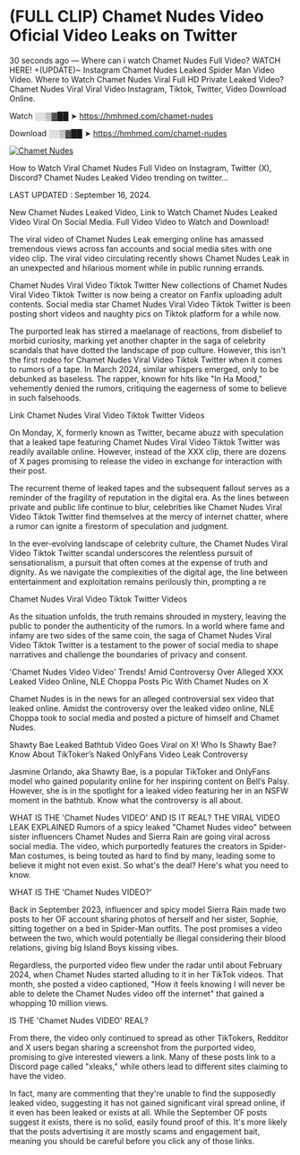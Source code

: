 # (FULL CLIP) Chamet Nudes Video Oficial Video Leaks on Twitter

30 seconds ago — Where can i watch Chamet Nudes Full Video? WATCH HERE! +(UPDATE)~ Instagram Chamet Nudes Leaked Spider Man Video Video. Where to Watch Chamet Nudes Viral Full HD Private Leaked Video? Chamet Nudes Viral Viral Video Instagram, Tiktok, Twitter, Video Download Online.

Watch ░░▒▓██ ➤ https://hmhmed.com/chamet-nudes

Download ░░▒▓██ ➤ https://hmhmed.com/chamet-nudes

[![Chamet Nudes](https://i.imgur.com/dJHk4Zq.gif)](https://hmhmed.com/chamet-nudes)

How to Watch Viral Chamet Nudes Full Video on Instagram, Twitter (X), Discord? Chamet Nudes Leaked Video trending on twitter...

LAST UPDATED : September 16, 2024.

New Chamet Nudes Leaked Video, Link to Watch Chamet Nudes Leaked Video Viral On Social Media. Full Video Video to Watch and Download!

The viral video of Chamet Nudes Leak emerging online has amassed tremendous views across fan accounts and social media sites with one video clip. The viral video circulating recently shows Chamet Nudes Leak in an unexpected and hilarious moment while in public running errands.

Chamet Nudes Viral Video Tiktok Twitter New collections of Chamet Nudes Viral Video Tiktok Twitter is now being a creator on Fanfix uploading adult contents. Social media star Chamet Nudes Viral Video Tiktok Twitter is been posting short videos and naughty pics on Tiktok platform for a while now.

The purported leak has stirred a maelanage of reactions, from disbelief to morbid curiosity, marking yet another chapter in the saga of celebrity scandals that have dotted the landscape of pop culture. However, this isn't the first rodeo for Chamet Nudes Viral Video Tiktok Twitter when it comes to rumors of a tape. In March 2024, similar whispers emerged, only to be debunked as baseless. The rapper, known for hits like "In Ha Mood," vehemently denied the rumors, critiquing the eagerness of some to believe in such falsehoods.

Link Chamet Nudes Viral Video Tiktok Twitter Videos

On Monday, X, formerly known as Twitter, became abuzz with speculation that a leaked tape featuring Chamet Nudes Viral Video Tiktok Twitter was readily available online. However, instead of the XXX clip, there are dozens of X pages promising to release the video in exchange for interaction with their post.

The recurrent theme of leaked tapes and the subsequent fallout serves as a reminder of the fragility of reputation in the digital era. As the lines between private and public life continue to blur, celebrities like Chamet Nudes Viral Video Tiktok Twitter find themselves at the mercy of internet chatter, where a rumor can ignite a firestorm of speculation and judgment.

In the ever-evolving landscape of celebrity culture, the Chamet Nudes Viral Video Tiktok Twitter scandal underscores the relentless pursuit of sensationalism, a pursuit that often comes at the expense of truth and dignity. As we navigate the complexities of the digital age, the line between entertainment and exploitation remains perilously thin, prompting a re

Chamet Nudes Viral Video Tiktok Twitter Videos

As the situation unfolds, the truth remains shrouded in mystery, leaving the public to ponder the authenticity of the rumors. In a world where fame and infamy are two sides of the same coin, the saga of Chamet Nudes Viral Video Tiktok Twitter is a testament to the power of social media to shape narratives and challenge the boundaries of privacy and consent.

'Chamet Nudes Video Video' Trends! Amid Controversy Over Alleged XXX Leaked Video Online, NLE Choppa Posts Pic With Chamet Nudes on X

Chamet Nudes is in the news for an alleged controversial sex video that leaked online. Amidst the controversy over the leaked video online, NLE Choppa took to social media and posted a picture of himself and Chamet Nudes.

Shawty Bae Leaked Bathtub Video Goes Viral on X! Who Is Shawty Bae? Know About TikToker’s Naked OnlyFans Video Leak Controversy

Jasmine Orlando, aka Shawty Bae, is a popular TikToker and OnlyFans model who gained popularity online for her inspiring content on Bell’s Palsy. However, she is in the spotlight for a leaked video featuring her in an NSFW moment in the bathtub. Know what the controversy is all about.

WHAT IS THE 'Chamet Nudes VIDEO' AND IS IT REAL? THE VIRAL VIDEO LEAK EXPLAINED Rumors of a spicy leaked "Chamet Nudes video" between sister influencers Chamet Nudes and Sierra Rain are going viral across social media. The video, which purportedly features the creators in Spider-Man costumes, is being touted as hard to find by many, leading some to believe it might not even exist. So what's the deal? Here's what you need to know.

WHAT IS THE 'Chamet Nudes VIDEO?'

Back in September 2023, influencer and spicy model Sierra Rain made two posts to her OF account sharing photos of herself and her sister, Sophie, sitting together on a bed in Spider-Man outfits. The post promises a video between the two, which would potentially be illegal considering their blood relations, giving big Island Boys kissing vibes.

Regardless, the purported video flew under the radar until about February 2024, when Chamet Nudes started alluding to it in her TikTok videos. That month, she posted a video captioned, "How it feels knowing I will never be able to delete the Chamet Nudes video off the internet" that gained a whopping 10 million views.

IS THE 'Chamet Nudes VIDEO' REAL?

From there, the video only continued to spread as other TikTokers, Redditor and X users began sharing a screenshot from the purported video, promising to give interested viewers a link. Many of these posts link to a Discord page called "xleaks," while others lead to different sites claiming to have the video.

In fact, many are commenting that they're unable to find the supposedly leaked video, suggesting it has not gained significant viral spread online, if it even has been leaked or exists at all. While the September OF posts suggest it exists, there is no solid, easily found proof of this. It's more likely that the posts advertising it are mostly scams and engagement bait, meaning you should be careful before you click any of those links.
